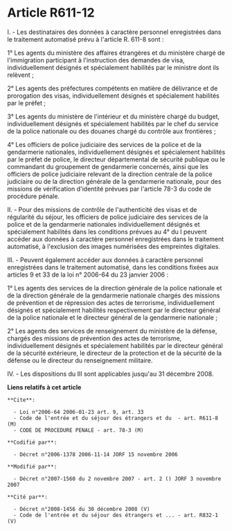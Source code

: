 # Article R611-12

I. - Les destinataires des données à caractère personnel enregistrées dans le traitement automatisé prévu à l'article R.
611-8 sont :

1° Les agents du ministère des affaires étrangères et du ministère chargé de l'immigration participant à l'instruction des
demandes de visa, individuellement désignés et spécialement habilités par le ministre dont ils relèvent ;

2° Les agents des préfectures compétents en matière de délivrance et de prorogation des visas, individuellement désignés et
spécialement habilités par le préfet ;

3° Les agents du ministère de l'intérieur et du ministère chargé du budget, individuellement désignés et spécialement
habilités par le chef du service de la police nationale ou des douanes chargé du contrôle aux frontières ;

4° Les officiers de police judiciaire des services de la police et de la gendarmerie nationales, individuellement désignés et
spécialement habilités par le préfet de police, le directeur départemental de sécurité publique ou le commandant du
groupement de gendarmerie concernés, ainsi que les officiers de police judiciaire relevant de la direction centrale de la
police judiciaire ou de la direction générale de la gendarmerie nationale, pour des missions de vérification d'identité
prévues par l'article 78-3 du code de procédure pénale.

II. - Pour des missions de contrôle de l'authenticité des visas et de régularité du séjour, les officiers de police
judiciaire des services de la police et de la gendarmerie nationales individuellement désignés et spécialement habilités dans
les conditions prévues au 4° du I peuvent accéder aux données à caractère personnel enregistrées dans le traitement
automatisé, à l'exclusion des images numérisées des empreintes digitales.

III. - Peuvent également accéder aux données à caractère personnel enregistrées dans le traitement automatisé, dans les
conditions fixées aux articles 9 et 33 de la loi n° 2006-64 du 23 janvier 2006 :

1° Les agents des services de la direction générale de la police nationale et de la direction générale de la gendarmerie
nationale chargés des missions de prévention et de répression des actes de terrorisme, individuellement désignés et
spécialement habilités respectivement par le directeur général de la police nationale et le directeur général de la
gendarmerie nationale ;

2° Les agents des services de renseignement du ministère de la défense, chargés des missions de prévention des actes de
terrorisme, individuellement désignés et spécialement habilités par le directeur général de la sécurité extérieure, le
directeur de la protection et de la sécurité de la défense ou le directeur du renseignement militaire.

IV. - Les dispositions du III sont applicables jusqu'au 31 décembre 2008.

**Liens relatifs à cet article**

	**Cite**:

	  - Loi n°2006-64 2006-01-23 art. 9, art. 33
	  - Code de l'entrée et du séjour des étrangers et du  - art. R611-8 (M)
	  - CODE DE PROCEDURE PENALE - art. 78-3 (M)

	**Codifié par**:

	  - Décret n°2006-1378 2006-11-14 JORF 15 novembre 2006

	**Modifié par**:

	  - Décret n°2007-1560 du 2 novembre 2007 - art. 2 () JORF 3 novembre 2007

	**Cité par**:

	  - Décret n°2008-1456 du 30 décembre 2008 (V)
	  - Code de l'entrée et du séjour des étrangers et ... - art. R832-1 (V)

